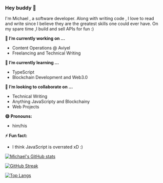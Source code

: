 ### Hey buddy 👋


I'm Michael , a software developer. Along with writing code , I love to read and write since I believe they are  the greatest skills one could ever have. On my spare time ,I build and sell APIs for fun :)



**🔭 I’m currently working on ...**
- Content Operations @ Aviyel
- Freelancing and Technical Writing

 **🌱 I’m currently learning ...**
 - TypeScript
 - Blockchain Development and Web3.0
 
**👯 I’m looking to collaborate on ...**
- Technical Writing 
- Anything JavaScripty and Blockchainy
- Web Projects

**😄 Pronouns:**
- him/his

**⚡ Fun fact:**
- I think JavaScript is overrated xD :) 


[![Michael's GitHub stats](https://github-readme-stats.vercel.app/api?username=masiedu4&show_icons=true&theme=radical )](https://github.com/masiedu4/github-readme-stats)


[![GitHub Streak](https://github-readme-streak-stats.herokuapp.com/?user=masiedu4&show_icons=true&theme=radical)](https://git.io/streak-stats) 

[![Top Langs](https://github-readme-stats.vercel.app/api/top-langs/?username=masiedu4&show_icons=true&theme=radical&layout=compact)](https://github.com/masiedu4/github-readme-stats)


